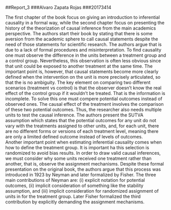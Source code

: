 ##Report_3
###Alvaro Zapata Rojas
###20173414

The first chapter of the book focus on giving an introduction to inferential causality in a formal way, while the second chapter focus on presenting the history of the theorization of causal inference from the main academics perspective. The authors start their book by stating that there is some aversion from the academic sphere to call causal statements despite the need of those statements for scientific research. The authors argue that is due to a lack of formal procedures and misinterpretation. 
To find causality one must observe the difference in the units between a treatment group and a control group. Nevertheless, this observation is often less obvious since that unit could be exposed to another treatment at the same time. The important point is, however, that causal statements become more clearly defined when the intervention on the unit is more precisely articulated, so that the is no ambiguity. 
The key element on comparing two different scenarios (treatment vs control) is that the observer doesn’t know the real effect of the control group if it wouldn’t be treated. That is the information is incomplete. To solve this one must compere potential outcomes instead of observed ones.  The causal effect of the treatment involves the comparison of these two potential outcomes. Thus, the researcher also needs multiple units to test the causal inference. 
The authors present the SUTVA assumption which states that the potential outcomes for any unit do not vary with the treatments assigned to other units, and, for each unit, there are no different forms or versions of each treatment level, meaning there are only a limited defined outcome instead of levels of outcomes.  
Another important point when estimating inferential causality comes when how to define the treatment group. It is important ha this selection is randomized to avoid bias results. In order to draw valid causal inferences, we must consider why some units received one treatment rather than another, that is, observe the assignment mechanisms. 
Despite these formal presentation on the original book, the authors argue that this process was introduced in 1923 by Neyman and later formalized by Fisher. The three main contributions of Neyman are: (i) explicit notation for potential outcomes, (ii) implicit consideration of something like the stability assumption, and (iii) implicit consideration for randomized assignment of units in for the treatment group. Later Fisher formalized the third contribution by explicitly demanding the assignment mechanisms.

